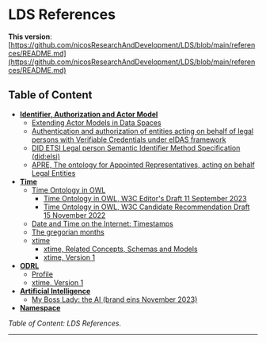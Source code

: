 # LDS References

**This version**:
[https://github.com/nicosResearchAndDevelopment/LDS/blob/main/references/README.md](https://github.com/nicosResearchAndDevelopment/LDS/blob/main/references/README.md)

## Table of Content

- [**Identifier, Authorization and Actor Model**](./iaam/README.md)
    - [Extending Actor Models in Data Spaces](./iaam/README.md#extending-actor-models-in-data-spaces)
    - [Authentication and authorization of entities acting on behalf of legal persons with Verifiable Credentials
      under eIDAS framework](./iaam/README.md#authentication-and-authorization-of-entities-acting-on-behalf-of-legal-persons-with-verifiable-credentials-under-eidas-framework)
    - [DID ETSI Legal person Semantic Identifier Method Specification (did:elsi)](./iaam/README.md#did-etsi-legal-person-semantic-identifier-method-specification-didelsi)
    - [APRE, The ontology for Appointed Representatives, acting on behalf Legal Entities](./iaam/README.md#apre-the-ontology-for-appointed-representatives-acting-on-behalf-legal-entities)
- [**Time**](./time/README.md)
    - [Time Ontology in OWL](./time/README.md#time-ontology-in-owl)
        - [Time Ontology in OWL, W3C Editor's Draft 11 September 2023](./time/README.md#time-ontology-in-owl-w3c-editors-draft-11-september-2023)
        - [Time Ontology in OWL, W3C Candidate Recommendation Draft 15 November 2022](./time/README.md#time-ontology-in-owl-w3c-candidate-recommendation-draft-15-november-2022)
    - [Date and Time on the Internet: Timestamps](./time/README.md#date-and-time-on-the-internet-timestamps)
    - [The gregorian months](./time/README.md#time-ontology-in-owl)
    - [xtime](./time/README.md#xtime)
        - [xtime, Related Concepts, Schemas and Models](./time/README.md#xtime-related-concepts-schemas-and-models)
        - [xtime, Version 1](./time/README.md#xtime-version-1)
- [**ODRL**](./README.md)
    - [Profile](./README.md)
    - [xtime, Version 1](./time/README.md#xtime-version-1)
- [**Artificial Intelligence**](./ai/README.md)
    - [My Boss Lady: the AI (brand eins November 2023)](./ai/README.md#my-boss-lady-the-ai)
- [**Namespace**](./namespace/README.md)

*Table of Content: LDS References*.

---